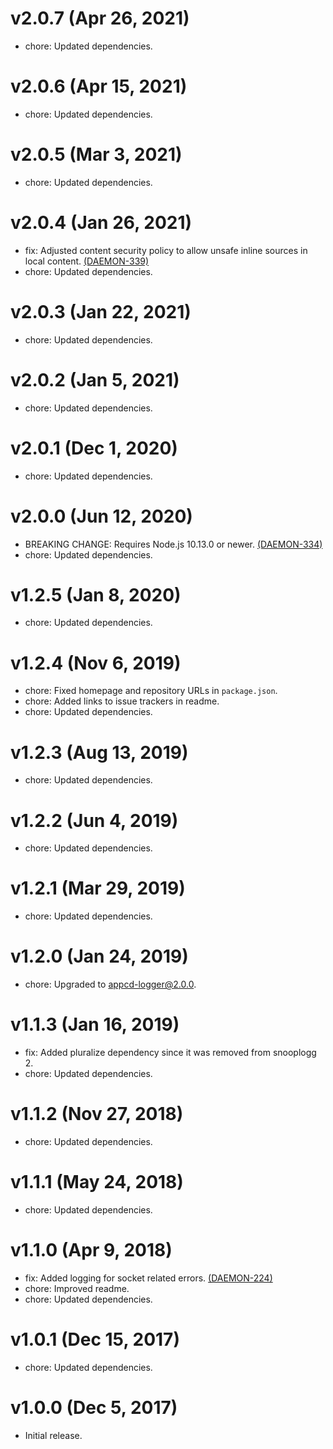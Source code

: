 # v2.0.7 (Apr 26, 2021)

 * chore: Updated dependencies.

# v2.0.6 (Apr 15, 2021)

 * chore: Updated dependencies.

# v2.0.5 (Mar 3, 2021)

 * chore: Updated dependencies.

# v2.0.4 (Jan 26, 2021)

 * fix: Adjusted content security policy to allow unsafe inline sources in local content.
   [(DAEMON-339)](https://jira.appcelerator.org/browse/DAEMON-339)
 * chore: Updated dependencies.

# v2.0.3 (Jan 22, 2021)

 * chore: Updated dependencies.

# v2.0.2 (Jan 5, 2021)

 * chore: Updated dependencies.

# v2.0.1 (Dec 1, 2020)

 * chore: Updated dependencies.

# v2.0.0 (Jun 12, 2020)

 * BREAKING CHANGE: Requires Node.js 10.13.0 or newer.
   [(DAEMON-334)](https://jira.appcelerator.org/browse/DAEMON-334)
 * chore: Updated dependencies.

# v1.2.5 (Jan 8, 2020)

 * chore: Updated dependencies.

# v1.2.4 (Nov 6, 2019)

 * chore: Fixed homepage and repository URLs in `package.json`.
 * chore: Added links to issue trackers in readme.
 * chore: Updated dependencies.

# v1.2.3 (Aug 13, 2019)

 * chore: Updated dependencies.

# v1.2.2 (Jun 4, 2019)

 * chore: Updated dependencies.

# v1.2.1 (Mar 29, 2019)

 * chore: Updated dependencies.

# v1.2.0 (Jan 24, 2019)

 * chore: Upgraded to appcd-logger@2.0.0.

# v1.1.3 (Jan 16, 2019)

 * fix: Added pluralize dependency since it was removed from snooplogg 2.
 * chore: Updated dependencies.

# v1.1.2 (Nov 27, 2018)

 * chore: Updated dependencies.

# v1.1.1 (May 24, 2018)

 * chore: Updated dependencies.

# v1.1.0 (Apr 9, 2018)

 * fix: Added logging for socket related errors.
   [(DAEMON-224)](https://jira.appcelerator.org/browse/DAEMON-224)
 * chore: Improved readme.
 * chore: Updated dependencies.

# v1.0.1 (Dec 15, 2017)

 * chore: Updated dependencies.

# v1.0.0 (Dec 5, 2017)

 - Initial release.

